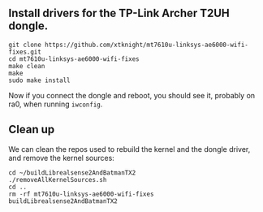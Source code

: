 ## Install drivers for the TP-Link Archer T2UH dongle.
```
git clone https://github.com/xtknight/mt7610u-linksys-ae6000-wifi-fixes.git
cd mt7610u-linksys-ae6000-wifi-fixes
make clean
make
sudo make install
```

Now if you connect the dongle and reboot, you should see it, probably on ra0, when running `iwconfig`.

## Clean up
We can clean the repos used to rebuild the kernel and the dongle driver, and remove the kernel sources:
```
cd ~/buildLibrealsense2AndBatmanTX2
./removeAllKernelSources.sh
cd ..
rm -rf mt7610u-linksys-ae6000-wifi-fixes buildLibrealsense2AndBatmanTX2
```
